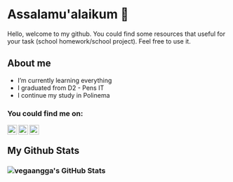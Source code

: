 # Assalamu'alaikum 👋

Hello, welcome to my github. You could find some resources that useful for your task (school homework/school project). Feel free to use it.

## About me
- I’m currently learning everything
- I graduated from D2 - Pens IT
- I continue my study in Polinema 

### You could find me on:
[<img align="left" alt="vegaangga | Twitter" width="22px" src="https://cdn.jsdelivr.net/npm/simple-icons@v3/icons/twitter.svg" />][twitter]
[<img align="left" alt="vegaangga | LinkedIn" width="22px" src="https://cdn.jsdelivr.net/npm/simple-icons@v3/icons/linkedin.svg" />][linkedin]
[<img align="left" alt="vegaangga | Instagram" width="22px" src="https://cdn.jsdelivr.net/npm/simple-icons@v3/icons/instagram.svg" />][instagram]


<br />

## My Github Stats
### <img alt="vegaangga's GitHub Stats" src="![](https://github.com/vegaangga/github-stats/blob/master/generated/overview.svg)" />







[twitter]: https://twitter.com/iamvenope
[instagram]: https://instagram.com/ve.gaa
[linkedin]: https://www.linkedin.com/in/vega-anggaresta-83721219b/

